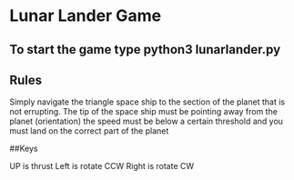 

# Lunar Lander Game

## To start the game type python3 lunarlander.py
## Rules
Simply navigate the triangle space ship to the 
section of the planet that is not errupting.
The tip of the space ship must be pointing 
away from the planet (orientation) the speed
must be below a certain threshold and you 
must land on the correct part of the planet

##Keys

UP is thrust
Left is rotate CCW
Right is rotate CW
